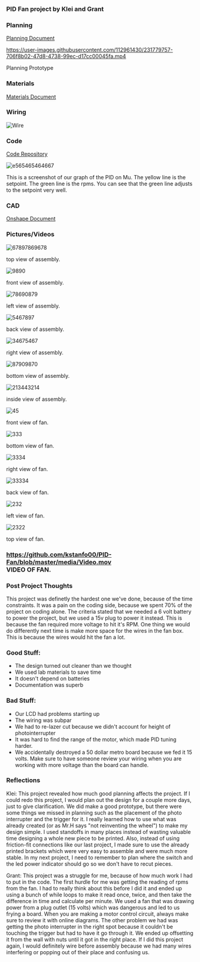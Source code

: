 ### PID Fan project by Klei and Grant

### Planning
[Planning Document](https://docs.google.com/document/d/1oYSg2cFu_qaoOM3yz8rkRRCRVUBYdgV2tjKGM4pbZ4A/edit?usp=sharing)

https://user-images.githubusercontent.com/112961430/231779757-706f8b02-47d8-4738-99ec-d17cc00045fa.mp4<figcaption> Planning Prototype </figcaption>

### Materials
[Materials Document](https://docs.google.com/document/d/1Y_SMDsQwYU3oLXD34Tc_6X-V50yahsYf0Q7-Y88PeXg/edit)

### Wiring 
![Wire](https://github.com/kstanfo00/PID-Fan/blob/master/media/Wire.PNG)


### Code 
[Code Repository](https://github.com/ggastin30/CPython/blob/master/Engineering%203%20Code/fanPID.py)

![e565465464667](https://github.com/kstanfo00/PID-Fan/assets/112961430/a57b6089-07ee-427d-adf7-bd7af59f61f6)<figcaption> This is a screenshot of our graph of the PID on Mu. The yellow line is the setpoint. The green line is the rpms. You can see that the green line adjusts to the setpoint very well. </figcaption>


### CAD
[Onshape Document](https://cvilleschools.onshape.com/documents/092e602ab51989e7e18e86b6/w/c6d02d2cdaf8048d25fb16c3/e/22746867da17f6038a13b326?renderMode=0&uiState=643e9ce2e89fcc7e947cc6ef)

### Pictures/Videos

![67897869678](https://github.com/kstanfo00/PID-Fan/blob/master/media/67897869678.PNG)<figcaption> top view of assembly. </figcaption>

![9890](https://github.com/kstanfo00/PID-Fan/blob/master/media/9890.PNG)<figcaption> front view of assembly. </figcaption>

![78690879](https://github.com/kstanfo00/PID-Fan/blob/master/media/78690879.PNG)<figcaption> left view of assembly. </figcaption>

![5467897](https://github.com/kstanfo00/PID-Fan/blob/master/media/5467897.PNG)<figcaption> back view of assembly. </figcaption>

![34675467](https://github.com/kstanfo00/PID-Fan/blob/master/media/34675467.PNG)<figcaption> right view of assembly. </figcaption>

![87909870](https://github.com/kstanfo00/PID-Fan/blob/master/media/87909870.PNG)<figcaption> bottom view of assembly. </figcaption>

![213443214](https://github.com/kstanfo00/PID-Fan/blob/master/media/213443214.PNG)<figcaption> inside view of assembly. </figcaption>

![45](https://github.com/kstanfo00/PID-Fan/blob/master/media/890.jpg)<figcaption> front view of fan. </figcaption>

![333](https://github.com/kstanfo00/PID-Fan/blob/master/media/5395D116-62D1-4190-96B7-4FBB44694980.jpeg)<figcaption> bottom view of fan. </figcaption>

![3334](https://github.com/kstanfo00/PID-Fan/blob/master/media/678989.jpg)<figcaption> right view of fan. </figcaption>

![33334](https://github.com/kstanfo00/PID-Fan/blob/master/media/870.jpg)<figcaption> back view of fan. </figcaption>

![232](https://github.com/kstanfo00/PID-Fan/blob/master/media/image0.jpeg)<figcaption> left view of fan. </figcaption>

![2322](https://github.com/kstanfo00/PID-Fan/blob/master/media/image1.jpeg)<figcaption> top view of fan. </figcaption>

### https://github.com/kstanfo00/PID-Fan/blob/master/media/Video.mov<figcaption> VIDEO OF FAN. </figcaption>

### Post Project Thoughts
This project was definetly the hardest one we've done, because of the time constraints. It was a pain on the coding side, because we spent 70% of the project on coding alone. The criteria stated that we needed a 6 volt battery to power the project, but we used a 15v plug to power it instead. This is because the fan required more voltage to hit it's RPM. One thing we would do differently next time is make more space for the wires in the fan box. This is because the wires would hit the fan a lot. 


### Good Stuff:
- The design turned out cleaner than we thought
- We used lab materials to save time
- It doesn't depend on batteries
- Documentation was superb

### Bad Stuff:
- Our LCD had problems starting up
- The wiring was subpar
- We had to re-lazer cut because we didn't account for height of photointerrupter
- It was hard to find the range of the motor, which made PID tuning harder. 
- We accidentally destroyed a 50 dollar metro board because we fed it 15 volts. Make sure to have someone review your wiring when you are working with more voltage than the board can handle. 



### Reflections
Klei: This project revealed how much good planning affects the project. If I could redo this project, I would plan out the design for a couple more days, just to give clarification. We did make a good prototype, but there were some things we missed in planning such as the placement of the photo interrupter and the trigger for it. I really learned how to use what was already created (or as Mr.H says "not reinventing the wheel") to make my design simple. I used standoffs in many places instead of wasting valuable time designing a whole new piece to be printed. Also, instead of using friction-fit connections like our last project, I made sure to use the already printed brackets which were very easy to assemble and were much more stable. In my next project, I need to remember to plan where the switch and the led power indicator should go so we don't have to recut pieces.

Grant: This project was a struggle for me, because of how much work I had to put in the code. The first hurdle for me was getting the reading of rpms from the fan. I had to really think about this before I did it and ended up using a bunch of while loops to make it read once, twice, and then take the difference in time and calculate per minute. We used a fan that was drawing power from a plug outlet (15 volts) which was dangerous and led to us frying a board. When you are making a motor control circuit, always make sure to review it with online diagrams. The other problem we had was getting the photo interrupter in the right spot because it couldn't be touching the trigger but had to have it go through it. We ended up offsetting it from the wall with nuts until it got in the right place. If I did this project again, I would definitely wire before assembly because we had many wires interfering or popping out of their place and confusing us.
